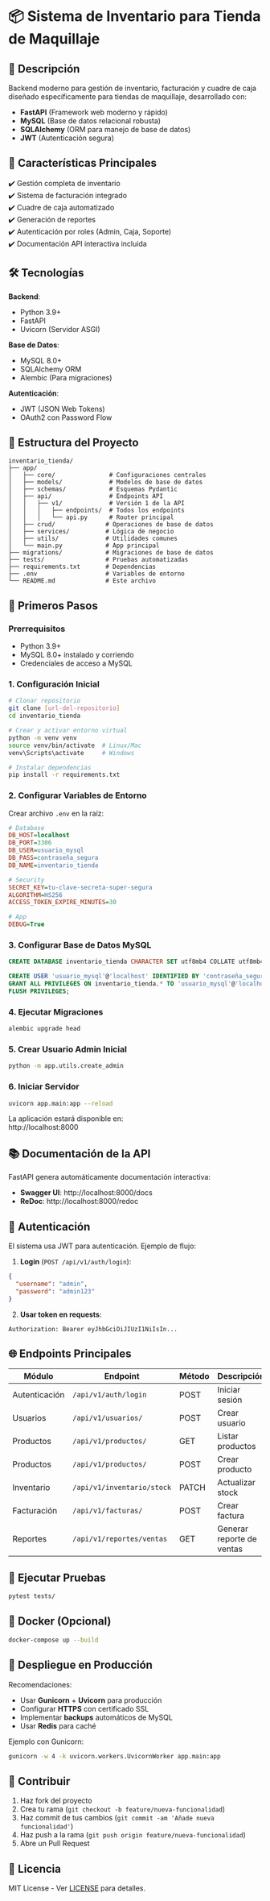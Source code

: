 # 📦 Sistema de Inventario para Tienda de Maquillaje

## 🚀 Descripción

Backend moderno para gestión de inventario, facturación y cuadre de caja diseñado específicamente para tiendas de maquillaje, desarrollado con:

- **FastAPI** (Framework web moderno y rápido)
- **MySQL** (Base de datos relacional robusta)
- **SQLAlchemy** (ORM para manejo de base de datos)
- **JWT** (Autenticación segura)

## 🌟 Características Principales

✔️ Gestión completa de inventario  
✔️ Sistema de facturación integrado  
✔️ Cuadre de caja automatizado  
✔️ Generación de reportes  
✔️ Autenticación por roles (Admin, Caja, Soporte)  
✔️ Documentación API interactiva incluida  

## 🛠️ Tecnologías

**Backend**:
- Python 3.9+
- FastAPI
- Uvicorn (Servidor ASGI)

**Base de Datos**:
- MySQL 8.0+
- SQLAlchemy ORM
- Alembic (Para migraciones)

**Autenticación**:
- JWT (JSON Web Tokens)
- OAuth2 con Password Flow

## 📂 Estructura del Proyecto

```
inventario_tienda/
├── app/
│   ├── core/               # Configuraciones centrales
│   ├── models/             # Modelos de base de datos
│   ├── schemas/            # Esquemas Pydantic
│   ├── api/                # Endpoints API
│   │   ├── v1/             # Versión 1 de la API
│   │   │   ├── endpoints/  # Todos los endpoints
│   │   │   └── api.py      # Router principal
│   ├── crud/              # Operaciones de base de datos
│   ├── services/          # Lógica de negocio
│   ├── utils/             # Utilidades comunes
│   └── main.py            # App principal
├── migrations/            # Migraciones de base de datos
├── tests/                 # Pruebas automatizadas
├── requirements.txt       # Dependencias
├── .env                   # Variables de entorno
└── README.md              # Este archivo
```

## 🚀 Primeros Pasos

### Prerrequisitos

- Python 3.9+
- MySQL 8.0+ instalado y corriendo
- Credenciales de acceso a MySQL

### 1. Configuración Inicial

```bash
# Clonar repositorio
git clone [url-del-repositorio]
cd inventario_tienda

# Crear y activar entorno virtual
python -m venv venv
source venv/bin/activate  # Linux/Mac
venv\Scripts\activate     # Windows

# Instalar dependencias
pip install -r requirements.txt
```

### 2. Configurar Variables de Entorno

Crear archivo `.env` en la raíz:

```ini
# Database
DB_HOST=localhost
DB_PORT=3306
DB_USER=usuario_mysql
DB_PASS=contraseña_segura
DB_NAME=inventario_tienda

# Security
SECRET_KEY=tu-clave-secreta-super-segura
ALGORITHM=HS256
ACCESS_TOKEN_EXPIRE_MINUTES=30

# App
DEBUG=True
```

### 3. Configurar Base de Datos MySQL

```sql
CREATE DATABASE inventario_tienda CHARACTER SET utf8mb4 COLLATE utf8mb4_unicode_ci;

CREATE USER 'usuario_mysql'@'localhost' IDENTIFIED BY 'contraseña_segura';
GRANT ALL PRIVILEGES ON inventario_tienda.* TO 'usuario_mysql'@'localhost';
FLUSH PRIVILEGES;
```

### 4. Ejecutar Migraciones

```bash
alembic upgrade head
```

### 5. Crear Usuario Admin Inicial

```bash
python -m app.utils.create_admin
```

### 6. Iniciar Servidor

```bash
uvicorn app.main:app --reload
```

La aplicación estará disponible en:  
http://localhost:8000

## 📚 Documentación de la API

FastAPI genera automáticamente documentación interactiva:

- **Swagger UI**: http://localhost:8000/docs  
- **ReDoc**: http://localhost:8000/redoc  

## 🔐 Autenticación

El sistema usa JWT para autenticación. Ejemplo de flujo:

1. **Login** (`POST /api/v1/auth/login`):
```json
{
  "username": "admin",
  "password": "admin123"
}
```

2. **Usar token en requests**:
```
Authorization: Bearer eyJhbGciOiJIUzI1NiIsIn...
```

## 🌐 Endpoints Principales

| Módulo         | Endpoint                     | Método | Descripción                  |
|----------------|------------------------------|--------|------------------------------|
| Autenticación  | `/api/v1/auth/login`         | POST   | Iniciar sesión               |
| Usuarios       | `/api/v1/usuarios/`          | POST   | Crear usuario                |
| Productos      | `/api/v1/productos/`         | GET    | Listar productos             |
| Productos      | `/api/v1/productos/`         | POST   | Crear producto               |
| Inventario     | `/api/v1/inventario/stock`   | PATCH  | Actualizar stock             |
| Facturación    | `/api/v1/facturas/`          | POST   | Crear factura                |
| Reportes       | `/api/v1/reportes/ventas`    | GET    | Generar reporte de ventas    |

## 🧪 Ejecutar Pruebas

```bash
pytest tests/
```

## 🐳 Docker (Opcional)

```bash
docker-compose up --build
```

## 🚀 Despliegue en Producción

Recomendaciones:
- Usar **Gunicorn** + **Uvicorn** para producción
- Configurar **HTTPS** con certificado SSL
- Implementar **backups** automáticos de MySQL
- Usar **Redis** para caché

Ejemplo con Gunicorn:
```bash
gunicorn -w 4 -k uvicorn.workers.UvicornWorker app.main:app
```

## 🤝 Contribuir

1. Haz fork del proyecto
2. Crea tu rama (`git checkout -b feature/nueva-funcionalidad`)
3. Haz commit de tus cambios (`git commit -am 'Añade nueva funcionalidad'`)
4. Haz push a la rama (`git push origin feature/nueva-funcionalidad`)
5. Abre un Pull Request

## 📄 Licencia

MIT License - Ver [LICENSE](LICENSE) para detalles.
